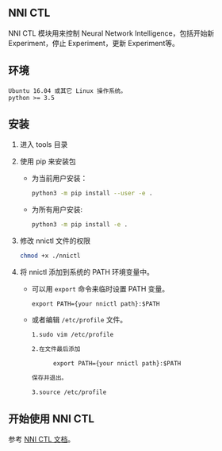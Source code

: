 ## NNI CTL
NNI CTL 模块用来控制 Neural Network Intelligence，包括开始新 Experiment，停止 Experiment，更新 Experiment等。
## 环境

```
Ubuntu 16.04 或其它 Linux 操作系统。
python >= 3.5
```

## 安装

1. 进入 tools 目录

1. 使用 pip 来安装包
    * 为当前用户安装：

      ```bash
      python3 -m pip install --user -e .
      ```

    * 为所有用户安装:

      ```bash
      python3 -m pip install -e .
      ```

1. 修改 nnictl 文件的权限

    ```bash
    chmod +x ./nnictl
    ```

1. 将 nnictl 添加到系统的 PATH 环境变量中。

    * 可以用 `export` 命令来临时设置 PATH 变量。
      
          export PATH={your nnictl path}:$PATH

    * 或者编辑 `/etc/profile` 文件。

      ```txt
      1.sudo vim /etc/profile

      2.在文件最后添加

            export PATH={your nnictl path}:$PATH

      保存并退出。

      3.source /etc/profile
      ```

## 开始使用 NNI CTL

参考 [NNI CTL 文档][]。

[NNI CTL 文档]: ../docs/zh_CN/Nnictl.md
